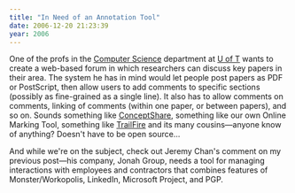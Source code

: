 ```yaml
---
title: "In Need of an Annotation Tool"
date: 2006-12-20 21:23:39
year: 2006
---
```

One of the profs in the <a href="http://www.cs.utoronto.ca">Computer Science</a> department at <a href="http://www.utoronto.ca">U of T</a> wants to create a web-based forum in which researchers can discuss key papers in their area.  The system he has in mind would let people post papers as PDF or PostScript, then allow users to add comments to specific sections (possibly as fine-grained as a single line).  It also has to allow comments on comments, linking of comments (within one paper, or between papers), and so on.  Sounds something like <a href="http://www.conceptshare.com">ConceptShare</a>, something like our own Online Marking Tool, something like <a href="http://trailfire.com/">TrailFire</a> and its many cousins—anyone know of anything?  Doesn't have to be open source...

And while we're on the subject, check out Jeremy Chan's comment on my previous post—his company, Jonah Group, needs a tool for managing interactions with employees and contractors that combines features of Monster/Workopolis, LinkedIn, Microsoft Project, and PGP.
